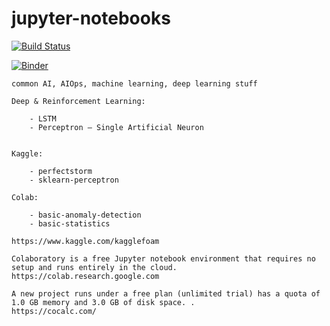 # jupyter-notebooks

 [![Build Status](https://travis-ci.com/githubfoam/choco-travisci.svg?branch=master)](https://travis-ci.com/githubfoam/master)  

[![Binder](https://mybinder.org/badge_logo.svg)](https://mybinder.org/v2/gh/githubfoam/jupyter-notebooks/master)

~~~~
common AI, AIOps, machine learning, deep learning stuff

Deep & Reinforcement Learning:

    - LSTM
    - Perceptron – Single Artificial Neuron


Kaggle:

    - perfectstorm
    - sklearn-perceptron

Colab:

    - basic-anomaly-detection
    - basic-statistics

https://www.kaggle.com/kagglefoam

Colaboratory is a free Jupyter notebook environment that requires no setup and runs entirely in the cloud.
https://colab.research.google.com

A new project runs under a free plan (unlimited trial) has a quota of 1.0 GB memory and 3.0 GB of disk space. .
https://cocalc.com/



~~~~
